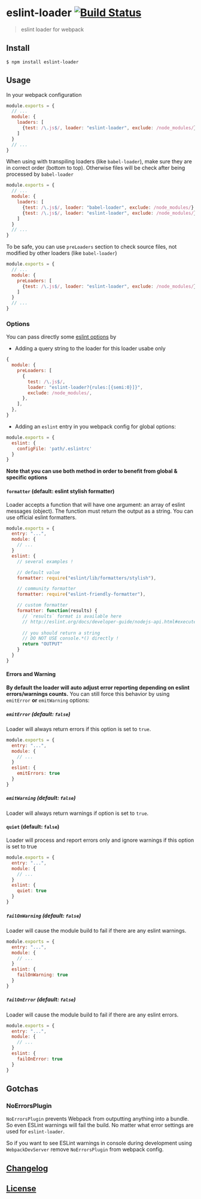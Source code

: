# eslint-loader [![Build Status](http://img.shields.io/travis/MoOx/eslint-loader.svg)](https://travis-ci.org/MoOx/eslint-loader)

> eslint loader for webpack

## Install

```console
$ npm install eslint-loader
```

## Usage

In your webpack configuration

```javascript
module.exports = {
  // ...
  module: {
    loaders: [
      {test: /\.js$/, loader: "eslint-loader", exclude: /node_modules/}
    ]
  }
  // ...
}
```

When using with transpiling loaders (like `babel-loader`), make sure they are in correct order
(bottom to top). Otherwise files will be check after being processed by `babel-loader`

```javascript
module.exports = {
  // ...
  module: {
    loaders: [
      {test: /\.js$/, loader: "babel-loader", exclude: /node_modules/}
      {test: /\.js$/, loader: "eslint-loader", exclude: /node_modules/}
    ]
  }
  // ...
}
```

To be safe, you can use `preLoaders` section to check source files, not modified
by other loaders (like `babel-loader`)

```js
module.exports = {
  // ...
  module: {
    preLoaders: [
      {test: /\.js$/, loader: "eslint-loader", exclude: /node_modules/}
    ]
  }
  // ...
}
```

### Options

You can pass directly some [eslint options](http://eslint.org/docs/user-guide/command-line-interface) by

- Adding a query string to the loader for this loader usabe only

```js
{
  module: {
    preLoaders: [
      {
        test: /\.js$/,
        loader: "eslint-loader?{rules:[{semi:0}]}",
        exclude: /node_modules/,
      },
    ],
  },
}
```

- Adding an `eslint` entry in you webpack config for global options:

```js
module.exports = {
  eslint: {
    configFile: 'path/.eslintrc'
  }
}
```

**Note that you can use both method in order to benefit from global & specific options**

#### `formatter` (default: eslint stylish formatter)

Loader accepts a function that will have one argument: an array of eslint messages (object).
The function must return the output as a string.
You can use official eslint formatters.

```js
module.exports = {
  entry: "...",
  module: {
    // ...
  }
  eslint: {
    // several examples !

    // default value
    formatter: require("eslint/lib/formatters/stylish"),

    // community formatter
    formatter: require("eslint-friendly-formatter"),

    // custom formatter
    formatter: function(results) {
      // `results` format is available here
      // http://eslint.org/docs/developer-guide/nodejs-api.html#executeonfiles()
      
      // you should return a string
      // DO NOT USE console.*() directly !
      return "OUTPUT"
    }
  }
}
```

#### Errors and Warning

**By default the loader will auto adjust error reporting depending
on eslint errors/warnings counts.**
You can still force this behavior by using `emitError` **or** `emitWarning` options:

##### `emitError` (default: `false`)

Loader will always return errors if this option is set to `true`.

```js
module.exports = {
  entry: "...",
  module: {
    // ...
  }
  eslint: {
    emitErrors: true
  }
}
```

##### `emitWarning` (default: `false`)

Loader will always return warnings if option is set to `true`.

#### `quiet` (default: `false`)

Loader will process and report errors only and ignore warnings if this option is set to true

```js
module.exports = {
  entry: "...",
  module: {
    // ...
  }
  eslint: {
    quiet: true
  }
}
```

##### `failOnWarning` (default: `false`)

Loader will cause the module build to fail if there are any eslint warnings.

```js
module.exports = {
  entry: "...",
  module: {
    // ...
  }
  eslint: {
    failOnWarning: true
  }
}
```

##### `failOnError` (default: `false`)

Loader will cause the module build to fail if there are any eslint errors.

```js
module.exports = {
  entry: "...",
  module: {
    // ...
  }
  eslint: {
    failOnError: true
  }
}
```

## Gotchas

### NoErrorsPlugin

`NoErrorsPlugin` prevents Webpack from outputting anything into a bundle. So even ESLint warnings
will fail the build. No matter what error settings are used for `eslint-loader`.

So if you want to see ESLint warnings in console during development using `WebpackDevServer`
remove `NoErrorsPlugin` from webpack config.

## [Changelog](CHANGELOG.md)

## [License](LICENSE)
